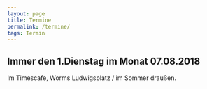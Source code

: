```yaml
---
layout: page
title: Termine
permalink: /termine/
tags: Termin
---
```


## Immer den 1.Dienstag im Monat 07.08.2018

Im Timescafe, Worms Ludwigsplatz / im Sommer draußen.
